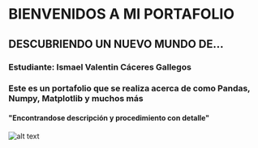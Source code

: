 # BIENVENIDOS A MI PORTAFOLIO

## DESCUBRIENDO UN NUEVO MUNDO DE...


### Estudiante: Ismael Valentin Cáceres Gallegos

###  Este es un portafolio que se realiza acerca de como Pandas, Numpy, Matplotlib y muchos más

#### "Encontrandose descripción y procedimiento con detalle"

![alt text](https://decidesoluciones.es/wp-content/uploads/2019/09/Iqvia-acquires-NLP-provider-Linguamatics_wrbm_large.jpg)

